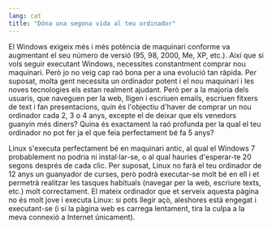 ```yaml
---
lang: cat
title: "Dóna una segona vida al teu ordinador"
---
```


El Windows exigeix més i més potència de maquinari conforme va 
augmentant el seu número de versió (95, 98, 2000, Me, XP, etc.). Així 
que si vols seguir executant Windows, necessites constantment comprar 
nou maquinari. Però jo no veig cap raó bona per a una evolució tan 
ràpida. Per suposat, molta gent necessita un ordinador potent i el nou 
maquinari i les noves tecnologies els estan realment ajudant. Però per a 
la majoria dels usuaris, que naveguen per la web, lligen i escriuen 
emails, escriuen fitxers de text i fan presentacions, quin és l'objectiu 
d'haver de comprar un nou ordinador cada 2, 3 o 4 anys, excepte el de 
deixar que els venedors guanyin més diners? Quina és exactament la raó 
profunda per la qual el teu ordinador no pot fer ja el que feia 
perfectament bé fa 5 anys?

Linux s'executa perfectament bé en maquinari antic, al qual el 
Windows 7 probablement no podria ni instal·lar-se, o al qual hauries 
d'esperar-te 20 segons després de cada clic. Per suposat, Linux no farà 
el teu ordinador de 12 anys un guanyador de curses, però podrà 
executar-se molt bé en ell i et permetrà realitzar les tasques habituals 
(navegar per la web, escriure texts, etc.) molt correctament. El mateix 
ordinador que et serveix aquesta pàgina no és molt jove i executa Linux: 
si pots llegir açò, aleshores està engegat i executant-se (i si la 
pàgina web es carrega lentament, tira la culpa a la meva connexió a 
Internet únicament).




